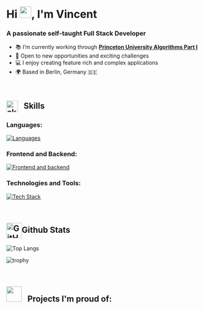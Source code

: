 # Hi <img src="https://raw.githubusercontent.com/MartinHeinz/MartinHeinz/master/wave.gif" width="30px" height="30px" />, I'm Vincent
### A passionate self-taught Full Stack Developer

- 📚 I’m currently working through **[Princeton University Algorithms Part I](https://www.coursera.org/learn/algorithms-part1/)**
- 💼 Open to new opportunities and exciting challenges
- 💻 I enjoy creating feature rich and complex applications
- 🌍 Based in Berlin, Germany 🇩🇪

&nbsp;

<h2>
  <img align="center" src="https://camo.githubusercontent.com/ec5c8741e4ed88b1a5824e32558e15983dbaf6b46ca017418a32e39b4036ba3b/68747470733a2f2f6d65646961322e67697068792e636f6d2f6d656469612f51737347456d706b79454f684243623765312f67697068792e6769663f6369643d656366303565343761306e336769316266716e74716d6f62386739616964316f796a327772336473336d67373030626c267269643d67697068792e676966" alt="skills gif" width="30" />
  &nbsp;
  Skills
</h2>

### Languages:
[![Languages](https://skillicons.dev/icons?i=js,ts,python,html,css,sqlite)](https://skillicons.dev)

### Frontend and Backend:
[![Frontend and backend](https://skillicons.dev/icons?i=react,tailwind,nodejs,express,postgres,prisma)](https://skillicons.dev)

### Technologies and Tools:
[![Tech Stack](https://skillicons.dev/icons?i=vite,npm,git,jest,vscode,webpack)](https://skillicons.dev)

&nbsp;

<h2><img align="center" src="https://camo.githubusercontent.com/792339729babf55dc139ac8189abba7aa4ff21366eecda37b3f0c37200dfa871/68747470733a2f2f6d656469612e67697068792e636f6d2f6d656469612f6959384352426451584f444a5343455249722f67697068792e676966" alt="GitHub stats" width="40" />Github Stats</h2>

![Top Langs](https://github-readme-stats.vercel.app/api/top-langs/?username=VincentLucht&theme=vue-dark&show_icons=true&hide_border=true&layout=compact)

![trophy](https://github-profile-trophy.vercel.app/?username=vincentlucht&theme=onedark&title=Commit,Repositories,Experience)

&nbsp;


<h2><img src="https://media.giphy.com/media/WUlplcMpOCEmTGBtBW/giphy.gif" width="40"/>&nbsp;&nbsp; Projects I'm proud of:</h2>
